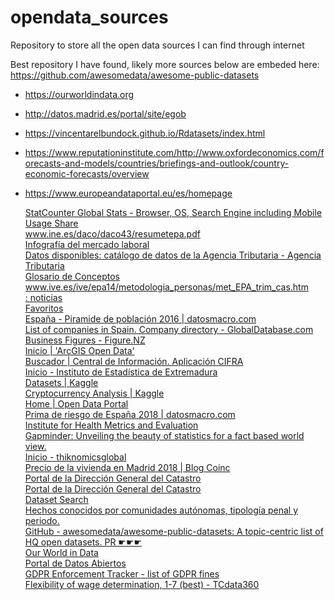 # opendata_sources
Repository to store all the open data sources I can find through internet

Best repository I have found, likely more sources below are embeded here: https://github.com/awesomedata/awesome-public-datasets

* https://ourworldindata.org

* http://datos.madrid.es/portal/site/egob

* https://vincentarelbundock.github.io/Rdatasets/index.html

* https://www.reputationinstitute.com/http://www.oxfordeconomics.com/forecasts-and-models/countries/briefings-and-outlook/country-economic-forecasts/overview
* https://www.europeandataportal.eu/es/homepage
                        <DT>
                            <A HREF="http://gs.statcounter.com/">StatCounter Global Stats - Browser, OS, Search Engine including Mobile Usage Share</A>
                        <DT>
                            <A HREF="http://www.ine.es/daco/daco43/resumetepa.pdf">‎www.ine.es/daco/daco43/resumetepa.pdf</A>
                        <DT>
                            <A HREF="http://www.ine.es/infografias/tasasepa/mobile/index.html?lang=es">Infografía del mercado laboral</A>
                        <DT>
                            <A HREF="http://www.agenciatributaria.es/AEAT.internet/Inicio/La_Agencia_Tributaria/Memorias_y_estadisticas_tributarias/Datos_abiertos__Reutilizacion_de_la_informacion_/Datos_disponibles__catalogo_de_datos_de_la_Agencia_Tributaria/Datos_disponibles__catalogo_de_datos_de_la_Agencia_Tributaria.shtml">Datos disponibles: catálogo de datos de la Agencia Tributaria - Agencia Tributaria</A>
                        <DT>
                            <A HREF="http://www.ine.es/DEFIne/es/concepto.htm?c=5101&op=30308&p=1&n=20">Glosario de Conceptos</A>
                        <DT>
                            <A HREF="http://www.ive.es/ive/epa14/metodologia_personas/met_EPA_trim_cas.htm">‎www.ive.es/ive/epa14/metodologia_personas/met_EPA_trim_cas.htm</A>
                        <DT>
                            <A HREF="http://www.renacimientodemografico.org/blog/27-03-2015/">: noticias</A>
                        <DT>
                            <A HREF="http://www.comercio.gob.es/es-ES/comercio-exterior/estadisticas-informes/Paginas/estadisticas-comercio.aspx">Favoritos</A>
                        <DT>
                            <A HREF="http://www.datosmacro.com/demografia/estructura-poblacion/espana">España - Piramide de población 2016 | datosmacro.com</A>
                        <DT>
                            <A HREF="https://www.globaldatabase.com/spain-companies-database">List of companies in Spain. Company directory - GlobalDatabase.com</A>
                        <DT>
                            <A HREF="https://figure.nz/business/">Business Figures - Figure.NZ</A>
                        <DT>
                            <A HREF="http://opendata.esri.es/">Inicio | 'ArcGIS Open Data'</A>
                        <DT>
                            <A HREF="https://buscadorcdi.minhap.gob.es/es/buscador/resultados/Ultimos-Personal-AAPP">Buscador | Central de Información. Aplicación CIFRA</A>
                        <DT>
                            <A HREF="http://estadistica.gobex.es/web/guest/home">Inicio - Instituto de Estadística de Extremadura</A>
                        <DT>
                            <A HREF="https://www.kaggle.com/datasets">Datasets | Kaggle</A>
                        <DT>
                            <A HREF="https://www.kaggle.com/anmolhanda/cryptocurrency-analysis">Cryptocurrency Analysis | Kaggle</A>
                        <DT>
                            <A HREF="http://data.europa.eu/euodp/en/home">Home | Open Data Portal</A>
                        <DT>
                            <A HREF="https://www.datosmacro.com/prima-riesgo/espana">Prima de riesgo de España 2018 | datosmacro.com</A>
                        <DT>
                            <A HREF="http://www.healthdata.org/">Institute for Health Metrics and Evaluation</A>
                        <DT>
                            <A HREF="https://www.gapminder.org/">Gapminder: Unveiling the beauty of statistics for a fact based world view.</A>
                        <DT>
                            <A HREF="https://t.co/aXbyOMGhGR?amp=1">Inicio - thiknomicsglobal</A>
                        <DT>
                            <A HREF="https://www.coinc.es/blog/noticia/precio-vivienda-madrid-2018">Precio de la vivienda en Madrid 2018 | Blog Coinc</A>
                        <DT>
                            <A HREF="http://www.catastro.minhap.es/esp/estadistica_6.asp">Portal de la Dirección General del Catastro</A>
                        <DT>
                            <A HREF="http://www.catastro.minhap.es/esp/estadisticas.asp">Portal de la Dirección General del Catastro</A>
                        <DT>
                            <A HREF="https://toolbox.google.com/datasetsearch">Dataset Search</A>
                        <DT>
                            <A HREF="https://estadisticasdecriminalidad.ses.mir.es/jaxiPx/Tabla.htm?path=/Datos1//l0/&file=01001.px&type=pcaxis&L=0">Hechos conocidos por comunidades autónomas, tipología penal y periodo.</A>
                        <DT>
                            <A HREF="https://github.com/awesomedata/awesome-public-datasets">GitHub - awesomedata/awesome-public-datasets: A topic-centric list of HQ open datasets. PR ☛☛☛</A>
                        <DT>
                            <A HREF="https://ourworldindata.org/">Our World in Data</A>
                        <DT>
                            <A HREF="http://opendata.esri.es/">Portal de Datos Abiertos</A>
                        <DT>
                            <A HREF="https://www.enforcementtracker.com/?">GDPR Enforcement Tracker - list of GDPR fines</A>
                        <DT>
                            <A HREF="https://tcdata360.worldbank.org/indicators/flex.wage?country=BRA&indicator=655&viz=line_chart&years=2017,2019">Flexibility of wage determination, 1-7 (best) - TCdata360</A>
                </DL>
